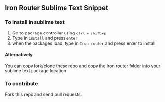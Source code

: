 ## Iron Router Sublime Text Snippet ##
### To install in sublime text ###
1. Go to package controller using `ctrl` + `shift`+`p`
2. Type in `install` and press `enter`
3. when the packages load, type in `Iron router` and press enter to install

#### Alternatively ####
You can copy fork/clone these repo and copy the Iron router folder into your sublime text package location

###  To contribute ###
Fork this repo and send pull requests.